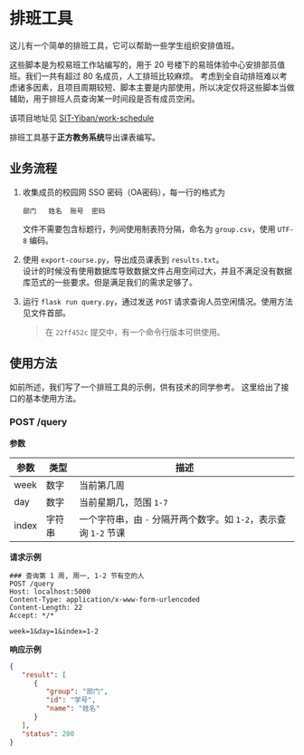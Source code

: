 # 排班工具

这儿有一个简单的排班工具，它可以帮助一些学生组织安排值班。

这些脚本是为校易班工作站编写的，用于 20 号楼下的易班体验中心安排部员值班。我们一共有超过 80 名成员，人工排班比较麻烦。
考虑到全自动排班难以考虑诸多因素，且项目周期较短、脚本主要是内部使用，所以决定仅将这些脚本当做辅助，用于排班人员查询某一时间段是否有成员空闲。

该项目地址见 [SIT-Yiban/work-schedule](https://github.com/SIT-Yiban/work-schedule)

排班工具基于**正方教务系统**导出课表编写。


## 业务流程

1. 收集成员的校园网 SSO 密码（OA密码），每一行的格式为
   ```text
   部门	姓名	账号	密码
   ```
   文件不需要包含标题行，列间使用制表符分隔，命名为 `group.csv`，使用 `UTF-8` 编码。

2. 使用 `export-course.py`，导出成员课表到 `results.txt`。  
   设计的时候没有使用数据库导致数据文件占用空间过大，并且不满足没有数据库范式的一些要求。但是满足我们的需求足够了。

3. 运行 `flask run query.py`，通过发送 `POST` 请求查询人员空闲情况。使用方法见文件首部。
   > 在 `22ff452c` 提交中，有一个命令行版本可供使用。

## 使用方法

如前所述，我们写了一个排班工具的示例，供有技术的同学参考。 这里给出了接口的基本使用方法。

### POST /query

**参数**

| 参数 | 类型 | 描述 |
| --- | --- | --------- |
| week | 数字 | 当前第几周 |
| day | 数字 | 当前星期几，范围 `1-7` |
| index | 字符串 | 一个字符串，由 `-` 分隔开两个数字。如 `1-2`，表示查询 `1-2` 节课 |

**请求示例**

```http request
### 查询第 1 周, 周一, 1-2 节有空的人
POST /query
Host: localhost:5000
Content-Type: application/x-www-form-urlencoded
Content-Length: 22
Accept: */*

week=1&day=1&index=1-2
```

**响应示例**

```json
{
   "result": [
      {
         "group": "部门",
         "id": "学号",
         "name": "姓名"
      }
   ],
   "status": 200
}
```


